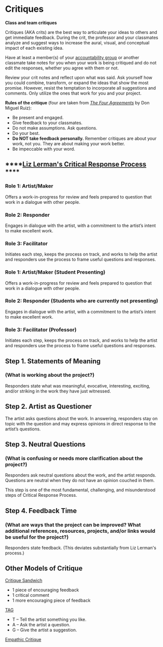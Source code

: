 # Critiques



**Class and team critiques**

Critiques (AKA crits) are the best way to articulate your ideas to others and get immediate feedback. During the crit, the professor and your classmates analyze and suggest ways to increase the aural, visual, and conceptual impact of each existing idea.&#x20;

Have at least a member(s) of your [accountability group](../assignments/accountability\_partner.md) or another classmate take notes for you when your work is being critiqued and do not edit the responses, whether you agree with them or not.&#x20;

Review your crit notes and reflect upon what was said. Ask yourself how you could combine, transform, or expand the ideas that show the most promise. However, resist the temptation to incorporate all suggestions and comments. Only utilize the ones that work for you and your project.

**Rules of the critique** (four are taken from [_The Four Agreements_](https://www.amazon.com/Four-Agreements-Practical-Personal-Freedom-ebook/dp/B005BRS8Z6/) by Don Miguel Ruiz):

* Be present and engaged.
* Give feedback to your classmates.
* Do not make assumptions. Ask questions.
* Do your best.
* **Do NOT take feedback personally.** Remember critiques are about your work, not you. They are about making your work better.
* Be impeccable with your word.

## ****[**Liz Lerman's Critical Response Process**](https://lizlerman.com/critical-response-process/) ****&#x20;

### Role 1: Artist/Maker

Offers a work-in-progress for review and feels prepared to question that work in a dialogue with other people.

### Role 2: Responder

Engages in dialogue with the artist, with a commitment to the artist’s intent to make excellent work.

### Role 3: Facilitator

Initiates each step, keeps the process on track, and works to help the artist and responders use the process to frame useful questions and responses.

### Role 1: Artist/Maker (Student Presenting)

Offers a work-in-progress for review and feels prepared to question that work in a dialogue with other people.

### Role 2: Responder (Students who are currently not presenting)

Engages in dialogue with the artist, with a commitment to the artist’s intent to make excellent work.

### Role 3: Facilitator (Professor)

Initiates each step, keeps the process on track, and works to help the artist and responders use the process to frame useful questions and responses.



## Step 1. Statements of Meaning&#x20;

### (What is working about the project?)

Responders state what was meaningful, evocative, interesting, exciting, and/or striking in the work they have just witnessed.

## Step 2. Artist as Questioner

The artist asks questions about the work. In answering, responders stay on topic with the question and may express opinions in direct response to the artist’s questions.

## Step 3. Neutral Questions&#x20;

### (What is confusing or needs more clarification about the project?)

Responders ask neutral questions about the work, and the artist responds. Questions are neutral when they do not have an opinion couched in them.

This step is one of the most fundamental, challenging, and misunderstood steps of Critical Response Process.

## Step 4. Feedback Time&#x20;

### (What are ways that the project can be improved? What additional references, resources, projects, and/or links would be useful for the project?)

Responders state feedback. (This deviates substantially from Liz Lerman's process.)

## Other Models of Critique

[Critique Sandwich](https://www.youtube.com/watch?v=aZJDdfJHKxM)&#x20;

* 1 piece of encouraging feedback&#x20;
* 1 critical comment&#x20;
* 1 more encouraging piece of feedback&#x20;

[TAG](https://theartofeducation.edu/2015/10/21/an-engaging-critique-that-taps-into-your-students-love-of-quick-communication/)&#x20;

* T – Tell the artist something you like.&#x20;
* A – Ask the artist a question.&#x20;
* G – Give the artist a suggestion.&#x20;

[Empathic Critique](https://bartelart.com/arted/critique08.html)&#x20;
